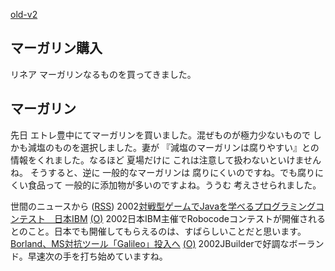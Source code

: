 [old-v2](ig020826-orig.html)

## マーガリン購入

リネア マーガリンなるものを買ってきました。






## マーガリン


先日 エトレ豊中にてマーガリンを買いました。混ぜものが極力少ないもので しかも減塩のものを選択しました。妻が
『減塩のマーガリンは腐りやすい』との情報をくれました。なるほど 夏場だけに
これは注意して扱わないといけませんね。
そうすると、逆に 一般的なマーガリンは 腐りにくいのですね。でも腐りにくい食品って
一般的に添加物が多いのですよね。ううむ 考えさせられました。



世間のニュースから ([RSS](ig020826-news.xml)) 2002[対戦型ゲームでJavaを学べるプログラミングコンテスト　日本IBM](http://www.zdnet.co.jp/news/0208/26/njbt_02.html) [(O)](http://www.zdnet.co.jp/news/0208/26/njbt_02.html) 2002日本IBM主催でRobocodeコンテストが開催されるとのこと。日本でも開催してもらえるのは、すばらしいことだと思います。[Borland、MS対抗ツール「Galileo」投入へ](http://www.zdnet.co.jp/news/0208/24/nebt_10.html) [(O)](http://www.zdnet.co.jp/news/0208/24/nebt_10.html) 2002JBuilderで好調なボーランド。早速次の手を打ち始めていますね。